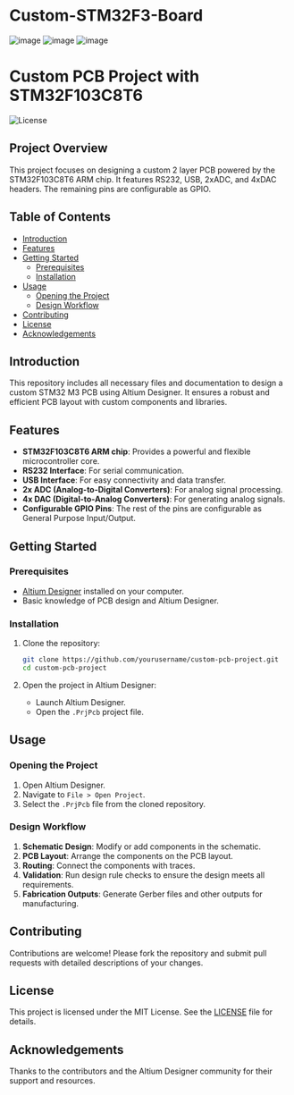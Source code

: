 # Custom-STM32F3-Board

![image](https://github.com/arda-kara/Custom-STM32F3-Board/assets/112433322/acf40575-20af-4d16-8870-5256a8af81ae)
![image](https://github.com/arda-kara/Custom-STM32F3-Board/assets/112433322/aedf8fe6-330b-4854-8ddf-f4dc9c0cbf8a)
![image](https://github.com/arda-kara/Custom-STM32F3-Board/assets/112433322/01ecafdc-60d0-46c6-bf78-4e8d814c0668)


# Custom PCB Project with STM32F103C8T6

![License](https://img.shields.io/badge/license-MIT-blue.svg)

## Project Overview

This project focuses on designing a custom 2 layer PCB powered by the STM32F103C8T6 ARM chip. It features RS232, USB, 2xADC, and 4xDAC headers. The remaining pins are configurable as GPIO.

## Table of Contents

- [Introduction](#introduction)
- [Features](#features)
- [Getting Started](#getting-started)
  - [Prerequisites](#prerequisites)
  - [Installation](#installation)
- [Usage](#usage)
  - [Opening the Project](#opening-the-project)
  - [Design Workflow](#design-workflow)
- [Contributing](#contributing)
- [License](#license)
- [Acknowledgements](#acknowledgements)

## Introduction

This repository includes all necessary files and documentation to design a custom STM32 M3 PCB using Altium Designer. It ensures a robust and efficient PCB layout with custom components and libraries.

## Features

- **STM32F103C8T6 ARM chip**: Provides a powerful and flexible microcontroller core.
- **RS232 Interface**: For serial communication.
- **USB Interface**: For easy connectivity and data transfer.
- **2x ADC (Analog-to-Digital Converters)**: For analog signal processing.
- **4x DAC (Digital-to-Analog Converters)**: For generating analog signals.
- **Configurable GPIO Pins**: The rest of the pins are configurable as General Purpose Input/Output.

## Getting Started

### Prerequisites

- [Altium Designer](https://www.altium.com/) installed on your computer.
- Basic knowledge of PCB design and Altium Designer.

### Installation

1. Clone the repository:
    ```bash
    git clone https://github.com/yourusername/custom-pcb-project.git
    cd custom-pcb-project
    ```

2. Open the project in Altium Designer:
    - Launch Altium Designer.
    - Open the `.PrjPcb` project file.

## Usage

### Opening the Project

1. Open Altium Designer.
2. Navigate to `File > Open Project`.
3. Select the `.PrjPcb` file from the cloned repository.

### Design Workflow

1. **Schematic Design**: Modify or add components in the schematic.
2. **PCB Layout**: Arrange the components on the PCB layout.
3. **Routing**: Connect the components with traces.
4. **Validation**: Run design rule checks to ensure the design meets all requirements.
5. **Fabrication Outputs**: Generate Gerber files and other outputs for manufacturing.

## Contributing

Contributions are welcome! Please fork the repository and submit pull requests with detailed descriptions of your changes.

## License

This project is licensed under the MIT License. See the [LICENSE](LICENSE) file for details.

## Acknowledgements

Thanks to the contributors and the Altium Designer community for their support and resources.




